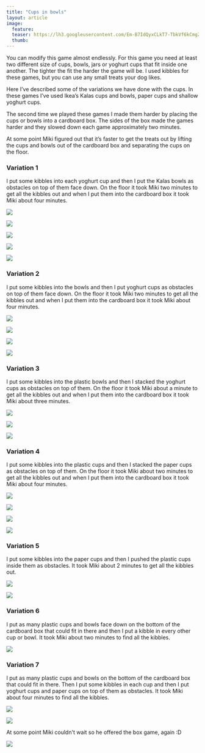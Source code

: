 ```yaml
---
title: "Cups in bowls"
layout: article
image:
  feature:
  teaser: https://lh3.googleusercontent.com/Em-B7IdQyxCLkT7-TbkVf6kCmgZRHR22Nqw1tG3LIwI=w245
  thumb:
---
```


You can modify this game almost endlessly. For this game you need at least two different size of cups, bowls, jars or yoghurt cups that fit inside one another. The tighter the fit the harder the game will be. I used kibbles for these games, but you can use any small treats your dog likes.

Here I’ve described some of the variations we have done with the cups. In these games I’ve used Ikea’s Kalas cups and bowls, paper cups and shallow yoghurt cups.

The second time we played these games I made them harder by placing the cups or bowls into a cardboard box. The sides of the box made the games harder and they slowed down each game approximately two minutes.

At some point Miki figured out that it’s faster to get the treats out by lifting the cups and bowls out of the cardboard box and separating the cups on the floor.

### Variation 1

I put some kibbles into each yoghurt cup and then I put the Kalas bowls as obstacles on top of them face down. On the floor it took Miki two minutes to get all the kibbles out and when I put them into the cardboard box it took Miki about four minutes.

[![](https://lh3.googleusercontent.com/AojT33Q9SVhrXdR-cjpZotP5RhEOqJSM_uV4Ncy54vM=w800)](https://lh3.googleusercontent.com/AojT33Q9SVhrXdR-cjpZotP5RhEOqJSM_uV4Ncy54vM=s0)

[![](https://lh3.googleusercontent.com/eOWoPOe3UEQ-ceFFqO_nvswjEskHs4ReLSz2X-OvOWc=w800)](https://lh3.googleusercontent.com/eOWoPOe3UEQ-ceFFqO_nvswjEskHs4ReLSz2X-OvOWc=s0)

[![](https://lh3.googleusercontent.com/xav6FdXMGR7T5hIDUVgrpZGlDimGkldAjoUk2T8bHSA=w800)](https://lh3.googleusercontent.com/xav6FdXMGR7T5hIDUVgrpZGlDimGkldAjoUk2T8bHSA=s0)

[![](https://lh3.googleusercontent.com/WAwdKf3ViD4cnIJcbnaNwjaXp4zI3IhWivpQZlQPsR4=w800)](https://lh3.googleusercontent.com/WAwdKf3ViD4cnIJcbnaNwjaXp4zI3IhWivpQZlQPsR4=s0)

[![](https://lh3.googleusercontent.com/skhguHzlrs87BW6RLpPbO0QZDKXmtdO-MWId4ubMB8c=w800)](https://lh3.googleusercontent.com/skhguHzlrs87BW6RLpPbO0QZDKXmtdO-MWId4ubMB8c=s0)

### Variation 2

I put some kibbles into the bowls and then I put yoghurt cups as obstacles on top of them face down. On the floor it took Miki two minutes to get all the kibbles out and when I put them into the cardboard box it took Miki about four minutes.

[![](https://lh3.googleusercontent.com/5Ml5pky4-4F09BB4-9W-hT5iccCreXwKpIXCoe1AAow=w800)](https://lh3.googleusercontent.com/5Ml5pky4-4F09BB4-9W-hT5iccCreXwKpIXCoe1AAow=s0)

[![](https://lh3.googleusercontent.com/K12pPw75mIYS3n9_6jVuHFeFEYvuM9Vyvq3lFNyS4gA=w800)](https://lh3.googleusercontent.com/K12pPw75mIYS3n9_6jVuHFeFEYvuM9Vyvq3lFNyS4gA=s0)

[![](https://lh3.googleusercontent.com/nnpJcx_iNTFTQQNVdWDltwmP5UvNzh6rAhq6Ec-yQgU=w800)](https://lh3.googleusercontent.com/nnpJcx_iNTFTQQNVdWDltwmP5UvNzh6rAhq6Ec-yQgU=s0)

[![](https://lh3.googleusercontent.com/uBRV9lMwtMXterTaT6nS3l_mPxEq5wUeA3nQu3_M5qU=w800)](https://lh3.googleusercontent.com/uBRV9lMwtMXterTaT6nS3l_mPxEq5wUeA3nQu3_M5qU=s0)

### Variation 3

I put some kibbles into the plastic bowls and then I stacked the yoghurt cups as obstacles on top of them. On the floor it took Miki about a minute to get all the kibbles out and when I put them into the cardboard box it took Miki about three minutes.

[![](https://lh3.googleusercontent.com/t9mGT3xNPf1k_3ulTkvH0ZktI2Q6aikSJJ6M3bWBJ0I=w800)](https://lh3.googleusercontent.com/t9mGT3xNPf1k_3ulTkvH0ZktI2Q6aikSJJ6M3bWBJ0I=s0)

[![](https://lh3.googleusercontent.com/rQpd7hpwx5FEo_10qiWj6aLZOti3tzDYsen-pYOGvN4=w800)](https://lh3.googleusercontent.com/rQpd7hpwx5FEo_10qiWj6aLZOti3tzDYsen-pYOGvN4=s0)

[![](https://lh3.googleusercontent.com/0FoP2Yzv961VTWkvif460KD2kRGwJ0ZpRVtpvBRnfb8=w800)](https://lh3.googleusercontent.com/0FoP2Yzv961VTWkvif460KD2kRGwJ0ZpRVtpvBRnfb8=s0)

### Variation 4

I put some kibbles into the plastic cups and then I stacked the paper cups as obstacles on top of them. On the floor it took Miki about two minutes to get all the kibbles out and when I put them into the cardboard box it took Miki about four minutes.

[![](https://lh3.googleusercontent.com/1SjIuCewFfo1QvFBqei6kTExKbOJncSqxEqQOm4x4yY=w800)](https://lh3.googleusercontent.com/1SjIuCewFfo1QvFBqei6kTExKbOJncSqxEqQOm4x4yY=s0)

[![](https://lh3.googleusercontent.com/Xn8VgJR3fkVb0tpeUZXdo2DcYpnz8f9PBCTf4vLMlU4=w800)](https://lh3.googleusercontent.com/Xn8VgJR3fkVb0tpeUZXdo2DcYpnz8f9PBCTf4vLMlU4=s0)

[![](https://lh3.googleusercontent.com/QoyArlaLAdRWAFvJ1iwnXYatRjgCmzQw1eP1JXB7eQ0=w800)](https://lh3.googleusercontent.com/QoyArlaLAdRWAFvJ1iwnXYatRjgCmzQw1eP1JXB7eQ0=s0)

[![](https://lh3.googleusercontent.com/m9RSJvY7wRx23WB6Qa3Iov3IuD140-y3xCfN3_Cbk-E=w800)](https://lh3.googleusercontent.com/m9RSJvY7wRx23WB6Qa3Iov3IuD140-y3xCfN3_Cbk-E=s0)

### Variation 5

I put some kibbles into the paper cups and then I pushed the plastic cups inside them as obstacles. It took Miki about 2 minutes to get all the kibbles out.

[![](https://lh3.googleusercontent.com/Br9tIQ7mjmqsYcckfI37zaMP22uXHp4od3w_2fGI80U0CvM_Qi9kPpuOwMMuTfVbGLBjINNwuLnKcAO_S6peFfqmOQ3YuynYFlFWcY1rvLpiHrVednUI3DM23MjSI3KRQhV8V0Ahjmb-BJjVr88h5C-O0woHOYB5RlpPCKMUhj2_D_q9xAYLQozXMyI2_Ekivzi-iE_e9GB8dMhF-FC7iYG4DXPZ8lUeuvn183u_a125SmMogM1Zl2hpTHM-j8z9fRlYSJEPLbhXW5FX0YvAW8dUmFMfxxJIoVDuifVl-_7GQGcWQbR4ZGzrtEIykXpnenoODf7c58FPcLu0hT86ybIn4ybgnDI_m_TouKpBpsthZXzwDubmk5LbN57_e8DDg3d05w3eYP9chK_ZR1Z2TdOqKRBOTSt5I_zD113tPuOkzXBgGXSfskX8rOz0CAm0Udb-9lIVfqs7YF9MlhKl2s8ojsY0k2QmTedyQnudnBECinmGMo4Nry4h9O71s9X2AhMjN2gPCDqvz2u0-vtaTV_B-nPo3ZQanoJP6u5-4Vg=w800)](https://lh3.googleusercontent.com/Br9tIQ7mjmqsYcckfI37zaMP22uXHp4od3w_2fGI80U0CvM_Qi9kPpuOwMMuTfVbGLBjINNwuLnKcAO_S6peFfqmOQ3YuynYFlFWcY1rvLpiHrVednUI3DM23MjSI3KRQhV8V0Ahjmb-BJjVr88h5C-O0woHOYB5RlpPCKMUhj2_D_q9xAYLQozXMyI2_Ekivzi-iE_e9GB8dMhF-FC7iYG4DXPZ8lUeuvn183u_a125SmMogM1Zl2hpTHM-j8z9fRlYSJEPLbhXW5FX0YvAW8dUmFMfxxJIoVDuifVl-_7GQGcWQbR4ZGzrtEIykXpnenoODf7c58FPcLu0hT86ybIn4ybgnDI_m_TouKpBpsthZXzwDubmk5LbN57_e8DDg3d05w3eYP9chK_ZR1Z2TdOqKRBOTSt5I_zD113tPuOkzXBgGXSfskX8rOz0CAm0Udb-9lIVfqs7YF9MlhKl2s8ojsY0k2QmTedyQnudnBECinmGMo4Nry4h9O71s9X2AhMjN2gPCDqvz2u0-vtaTV_B-nPo3ZQanoJP6u5-4Vg=s0)

[![](https://lh3.googleusercontent.com/ekFOnqVdmpmvS8quZmYXfyZBXMKuhN-Z97WQtNQ4yE7QVxeLizM_D4sSumUK1x7fCp4yygtlqoik_IRhiFGCIK6DnkRA3xP2f3c7QX3W6mzZIE1LRK64loZbs2xcNSSLYOUSTq1mJxeccTkXvbmblpzW_lVuxByMNnZywqj5gd4KfPzDTtV_UXX_SaPrYFXBTA0le0mhFzk5mkYu1MzQix4aBKLb8M0kI3YAxJt4PgIrD8pkuzYW_kmc8Tu6Xy7NR8mVtNkzIG6FavXdBBYL2VDyocisbHMTihQpC2tn4LTBkTWqq2pYteKOZeqE00NSUxauHbW6Wf6YT9Z_ZHpXmYXDBiU7W7t2e0iWAt3pc1NR0-nsUsnbOU2-QyNFxxkVi-D5xqgai_MQYDQsy3sJf5qjYxAfklr7_L8lENMumXk4m2Tv9X-pz36g8ESGO1E-xT0cPO3Z3KuslFtsMijvUskQAhTWPCIVi10_Npi2cyE07xrWPLRcgZ414mSU3gR1vSkI8GJLGWwAirN7iLWVXCNNmFrmMIfJS470GjKlVQY=w800)](https://lh3.googleusercontent.com/ekFOnqVdmpmvS8quZmYXfyZBXMKuhN-Z97WQtNQ4yE7QVxeLizM_D4sSumUK1x7fCp4yygtlqoik_IRhiFGCIK6DnkRA3xP2f3c7QX3W6mzZIE1LRK64loZbs2xcNSSLYOUSTq1mJxeccTkXvbmblpzW_lVuxByMNnZywqj5gd4KfPzDTtV_UXX_SaPrYFXBTA0le0mhFzk5mkYu1MzQix4aBKLb8M0kI3YAxJt4PgIrD8pkuzYW_kmc8Tu6Xy7NR8mVtNkzIG6FavXdBBYL2VDyocisbHMTihQpC2tn4LTBkTWqq2pYteKOZeqE00NSUxauHbW6Wf6YT9Z_ZHpXmYXDBiU7W7t2e0iWAt3pc1NR0-nsUsnbOU2-QyNFxxkVi-D5xqgai_MQYDQsy3sJf5qjYxAfklr7_L8lENMumXk4m2Tv9X-pz36g8ESGO1E-xT0cPO3Z3KuslFtsMijvUskQAhTWPCIVi10_Npi2cyE07xrWPLRcgZ414mSU3gR1vSkI8GJLGWwAirN7iLWVXCNNmFrmMIfJS470GjKlVQY=s0)

### Variation 6

I put as many plastic cups and bowls face down on the bottom of the cardboard box that could fit in there and then I put a kibble in every other cup or bowl. It took Miki about two minutes to find all the kibbles.

[![](https://lh3.googleusercontent.com/6h6rBYGyY6sSYp0XnqsNBYDxFcvW2uTkHlg5RqO4BW0=w800)](https://lh3.googleusercontent.com/6h6rBYGyY6sSYp0XnqsNBYDxFcvW2uTkHlg5RqO4BW0=s0)

### Variation 7

I put as many plastic cups and bowls on the bottom of the cardboard box that could fit in there. Then I put some kibbles in each cup and then I put yoghurt cups and paper cups on top of them as obstacles. It took Miki about four minutes to find all the kibbles.

[![](https://lh3.googleusercontent.com/3SpDmsaaAOv6OA-r35uEd1TQwiOVgK9PsxaBKb4B49I=w800)](https://lh3.googleusercontent.com/3SpDmsaaAOv6OA-r35uEd1TQwiOVgK9PsxaBKb4B49I=s0)

[![](https://lh3.googleusercontent.com/jKawhGygnQhPQVkfJ69OVG5Kxv2fRBusHLuvw7XxtzY=w800)](https://lh3.googleusercontent.com/jKawhGygnQhPQVkfJ69OVG5Kxv2fRBusHLuvw7XxtzY=s0)

At some point Miki couldn't wait so he offered the box game, again :D

[![](https://lh3.googleusercontent.com/1No_ymtu_nZGzXk4NES1ZlrxtL2mJYUCcXTZFrQ47iY=w800)](https://lh3.googleusercontent.com/1No_ymtu_nZGzXk4NES1ZlrxtL2mJYUCcXTZFrQ47iY=s0)
